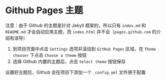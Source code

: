 # Github Pages 主题

注意：由于 Github 的主题是针对 Jekyll 框架的，所以只有 `index.md` 和 `README.md` 才会自动应用主题，而 `index.html` 并不会（`pages.github.com` 的介绍有误导）

1. 到项目页面中点击 `Settings` 选项并滚动到 `GitHub Pages` 区域，在 `Theme chooser` 下点击 `Choose a theme` 按钮
2. 选择 Github 内置的主题后，点击 `Select theme` 按钮保存

设置好主题后，Github 会在项目下添加一个 `_config.yml` 文件用于配置

